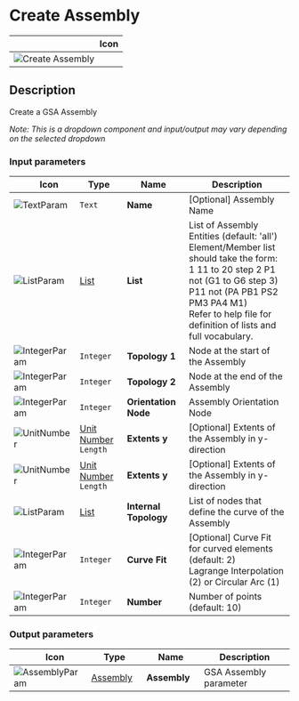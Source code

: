 # Create Assembly
<!--- This file has been auto-generated, do not change it manually! Edit the generator here: https://github.com/arup-group/GSA-Grasshopper/tree/main/DocsGeneration --->

|<img width="150"/> Icon |
| ----------- |
|![Create Assembly](./images/CreateAssembly.png) |

## Description

Create a GSA Assembly

_Note: This is a dropdown component and input/output may vary depending on the selected dropdown_

### Input parameters

|<img width="20"/> Icon |<img width="200"/> Type |<img width="200"/> Name |<img width="1000"/> Description |
| ----------- | ----------- | ----------- | ----------- |
|![TextParam](./images/TextParam.png) |`Text` |**Name** |[Optional] Assembly Name |
|![ListParam](./images/ListParam.png) |[List](gsagh-list-parameter.md) |**List** |List of Assembly Entities (default: 'all')<br />Element/Member list should take the form:<br /> 1 11 to 20 step 2 P1 not (G1 to G6 step 3) P11 not (PA PB1 PS2 PM3 PA4 M1)<br />Refer to help file for definition of lists and full vocabulary. |
|![IntegerParam](./images/IntegerParam.png) |`Integer` |**Topology 1** |Node at the start of the Assembly |
|![IntegerParam](./images/IntegerParam.png) |`Integer` |**Topology 2** |Node at the end of the Assembly |
|![IntegerParam](./images/IntegerParam.png) |`Integer` |**Orientation Node** |Assembly Orientation Node |
|![UnitNumber](./images/UnitParam.png) |[Unit Number](gsagh-unitnumber-parameter.md)  ` Length ` |**Extents y** |[Optional] Extents of the Assembly in y-direction |
|![UnitNumber](./images/UnitParam.png) |[Unit Number](gsagh-unitnumber-parameter.md)  ` Length ` |**Extents y** |[Optional] Extents of the Assembly in y-direction |
|![ListParam](./images/ListParam.png) |[List](gsagh-list-parameter.md) |**Internal Topology** | List of nodes that define the curve of the Assembly |
|![IntegerParam](./images/IntegerParam.png) |`Integer` |**Curve Fit** |[Optional] Curve Fit for curved elements (default: 2)<br />Lagrange Interpolation (2) or Circular Arc (1) |
|![IntegerParam](./images/IntegerParam.png) |`Integer` |**Number** |Number of points (default: 10) |

### Output parameters

|<img width="20"/> Icon |<img width="200"/> Type |<img width="200"/> Name |<img width="1000"/> Description |
| ----------- | ----------- | ----------- | ----------- |
|![AssemblyParam](./images/AssemblyParam.png) |[Assembly](gsagh-assembly-parameter.md) |**Assembly** |GSA Assembly parameter |


